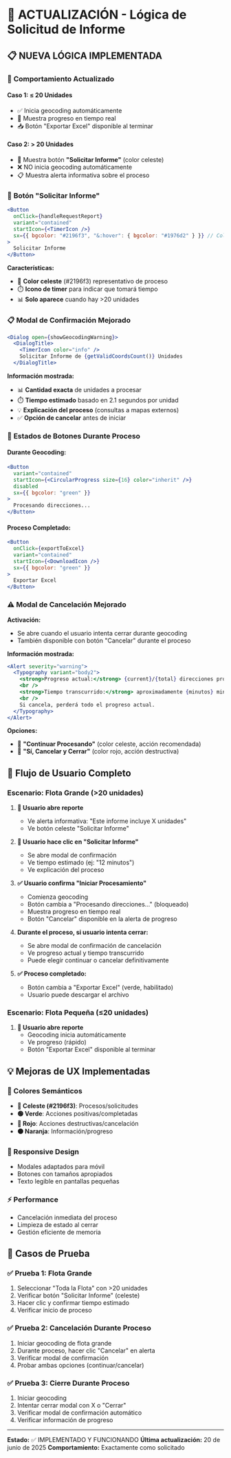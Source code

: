 # 🔄 ACTUALIZACIÓN - Lógica de Solicitud de Informe

## 📋 NUEVA LÓGICA IMPLEMENTADA

### 🎯 **Comportamiento Actualizado**

#### **Caso 1: ≤ 20 Unidades**

- ✅ Inicia geocoding automáticamente
- 🔄 Muestra progreso en tiempo real
- 📥 Botón "Exportar Excel" disponible al terminar

#### **Caso 2: > 20 Unidades**

- 🔵 Muestra botón **"Solicitar Informe"** (color celeste)
- ❌ NO inicia geocoding automáticamente
- 📋 Muestra alerta informativa sobre el proceso

### 🔵 **Botón "Solicitar Informe"**

```jsx
<Button
  onClick={handleRequestReport}
  variant="contained"
  startIcon={<TimerIcon />}
  sx={{ bgcolor: "#2196f3", "&:hover": { bgcolor: "#1976d2" } }} // Color celeste
>
  Solicitar Informe
</Button>
```

**Características:**

- 🎨 **Color celeste** (#2196f3) representativo de proceso
- ⏱️ **Icono de timer** para indicar que tomará tiempo
- 📊 **Solo aparece** cuando hay >20 unidades

### 📋 **Modal de Confirmación Mejorado**

```jsx
<Dialog open={showGeocodingWarning}>
  <DialogTitle>
    <TimerIcon color="info" />
    Solicitar Informe de {getValidCoordsCount()} Unidades
  </DialogTitle>
```

**Información mostrada:**

- 📊 **Cantidad exacta** de unidades a procesar
- ⏱️ **Tiempo estimado** basado en 2.1 segundos por unidad
- 💡 **Explicación del proceso** (consultas a mapas externos)
- ✅ **Opción de cancelar** antes de iniciar

### 🔄 **Estados de Botones Durante Proceso**

#### **Durante Geocoding:**

```jsx
<Button
  variant="contained"
  startIcon={<CircularProgress size={16} color="inherit" />}
  disabled
  sx={{ bgcolor: "green" }}
>
  Procesando direcciones...
</Button>
```

#### **Proceso Completado:**

```jsx
<Button
  onClick={exportToExcel}
  variant="contained"
  startIcon={<DownloadIcon />}
  sx={{ bgcolor: "green" }}
>
  Exportar Excel
</Button>
```

### ⚠️ **Modal de Cancelación Mejorado**

**Activación:**

- Se abre cuando el usuario intenta cerrar durante geocoding
- También disponible con botón "Cancelar" durante el proceso

**Información mostrada:**

```jsx
<Alert severity="warning">
  <Typography variant="body2">
    <strong>Progreso actual:</strong> {current}/{total} direcciones procesadas
    <br />
    <strong>Tiempo transcurrido:</strong> aproximadamente {minutos} minutos
    <br />
    Si cancela, perderá todo el progreso actual.
  </Typography>
</Alert>
```

**Opciones:**

- 🔵 **"Continuar Procesando"** (color celeste, acción recomendada)
- 🔴 **"Sí, Cancelar y Cerrar"** (color rojo, acción destructiva)

## 🔄 **Flujo de Usuario Completo**

### **Escenario: Flota Grande (>20 unidades)**

1. **📂 Usuario abre reporte**

   - Ve alerta informativa: "Este informe incluye X unidades"
   - Ve botón celeste "Solicitar Informe"

2. **🔵 Usuario hace clic en "Solicitar Informe"**

   - Se abre modal de confirmación
   - Ve tiempo estimado (ej: "12 minutos")
   - Ve explicación del proceso

3. **✅ Usuario confirma "Iniciar Procesamiento"**

   - Comienza geocoding
   - Botón cambia a "Procesando direcciones..." (bloqueado)
   - Muestra progreso en tiempo real
   - Botón "Cancelar" disponible en la alerta de progreso

4. **Durante el proceso, si usuario intenta cerrar:**

   - Se abre modal de confirmación de cancelación
   - Ve progreso actual y tiempo transcurrido
   - Puede elegir continuar o cancelar definitivamente

5. **✅ Proceso completado:**
   - Botón cambia a "Exportar Excel" (verde, habilitado)
   - Usuario puede descargar el archivo

### **Escenario: Flota Pequeña (≤20 unidades)**

1. **📂 Usuario abre reporte**
   - Geocoding inicia automáticamente
   - Ve progreso (rápido)
   - Botón "Exportar Excel" disponible al terminar

## 💡 **Mejoras de UX Implementadas**

### **🎨 Colores Semánticos**

- **🔵 Celeste (#2196f3)**: Procesos/solicitudes
- **🟢 Verde**: Acciones positivas/completadas
- **🔴 Rojo**: Acciones destructivas/cancelación
- **🟠 Naranja**: Información/progreso

### **📱 Responsive Design**

- Modales adaptados para móvil
- Botones con tamaños apropiados
- Texto legible en pantallas pequeñas

### **⚡ Performance**

- Cancelación inmediata del proceso
- Limpieza de estado al cerrar
- Gestión eficiente de memoria

## 🧪 **Casos de Prueba**

### **✅ Prueba 1: Flota Grande**

1. Seleccionar "Toda la Flota" con >20 unidades
2. Verificar botón "Solicitar Informe" (celeste)
3. Hacer clic y confirmar tiempo estimado
4. Verificar inicio de proceso

### **✅ Prueba 2: Cancelación Durante Proceso**

1. Iniciar geocoding de flota grande
2. Durante proceso, hacer clic "Cancelar" en alerta
3. Verificar modal de confirmación
4. Probar ambas opciones (continuar/cancelar)

### **✅ Prueba 3: Cierre Durante Proceso**

1. Iniciar geocoding
2. Intentar cerrar modal con X o "Cerrar"
3. Verificar modal de confirmación automático
4. Verificar información de progreso

---

**Estado:** ✅ IMPLEMENTADO Y FUNCIONANDO
**Última actualización:** 20 de junio de 2025
**Comportamiento:** Exactamente como solicitado
